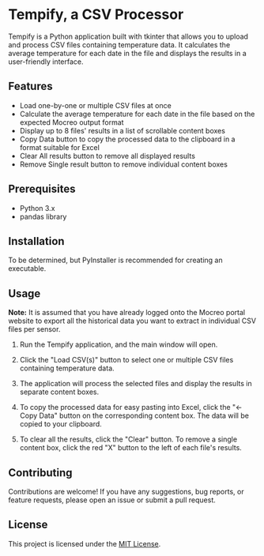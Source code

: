 # Tempify, a CSV Processor

Tempify is a Python application built with tkinter that allows you to upload and process CSV files containing temperature data. It calculates the average temperature for each date in the file and displays the results in a user-friendly interface.

## Features

- Load one-by-one or multiple CSV files at once
- Calculate the average temperature for each date in the file based on the expected Mocreo output format
- Display up to 8 files' results in a list of scrollable content boxes
- Copy Data button to copy the processed data to the clipboard in a format suitable for Excel
- Clear All results button to remove all displayed results
- Remove Single result button to remove individual content boxes

## Prerequisites

- Python 3.x
- pandas library

## Installation

To be determined, but PyInstaller is recommended for creating an executable.

## Usage
**Note:** It is assumed that you have already logged onto the Mocreo portal website to export all the historical data you want to extract in individual CSV files per sensor.

1. Run the Tempify application, and the main window will open.

2. Click the "Load CSV(s)" button to select one or multiple CSV files containing temperature data.

3. The application will process the selected files and display the results in separate content boxes.

4. To copy the processed data for easy pasting into Excel, click the "← Copy Data" button on the corresponding content box. The data will be copied to your clipboard.

5. To clear all the results, click the "Clear" button. To remove a single content box, click the red "X" button to the left of each file's results.

## Contributing

Contributions are welcome! If you have any suggestions, bug reports, or feature requests, please open an issue or submit a pull request.

## License

This project is licensed under the [MIT License](LICENSE.md).
